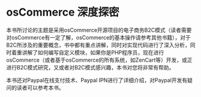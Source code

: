 # osCommerce 深度探密

本书所讨论的主题是采用osCommerce开源项目的电子商务B2C模式（读者需要对osCommerce有一定了解，osCommerce的基本操作请参考其他书籍），对于B2C所涉及的重要概念，书中都有重点讲解，同时对实现代码进行了深入分析，同时着重讲解了如何编写自定义模块，如果你是PHP程序员，现在进行osCommerce（或者基于osCommerce的所有系统，如ZenCart等）开发，或正进行B2C模式研究，又或者对B2C模式感兴趣，本书对您将非常有帮助。

本书还对Paypal在线支付技术、Paypal IPN进行了详细介绍，对Paypal开发有疑问的读者可以参考本书。